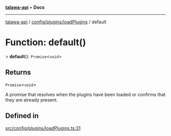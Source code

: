 [**talawa-api**](../../../../README.md) • **Docs**

***

[talawa-api](../../../../modules.md) / [config/plugins/loadPlugins](../README.md) / default

# Function: default()

\> **default**(): `Promise`\<`void`\>

## Returns

`Promise`\<`void`\>

A promise that resolves when the plugins have been loaded or confirms that they are already present.

## Defined in

[src/config/plugins/loadPlugins.ts:31](https://github.com/PalisadoesFoundation/talawa-api/blob/7fc9f13527dc6ead651f268e58527dcc279b95bc/src/config/plugins/loadPlugins.ts#L31)
